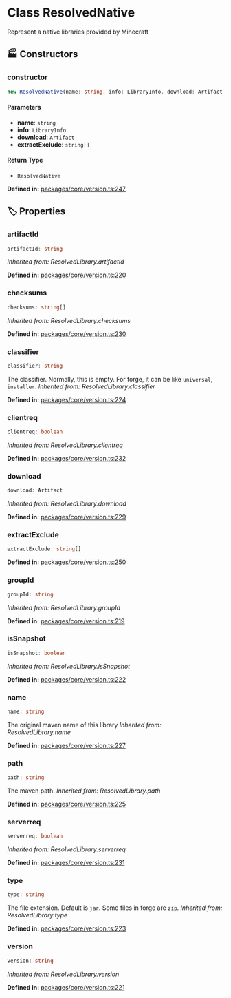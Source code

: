 # Class ResolvedNative

Represent a native libraries provided by Minecraft
## 🏭 Constructors

### constructor

```ts
new ResolvedNative(name: string, info: LibraryInfo, download: Artifact, extractExclude: string[]): ResolvedNative
```
#### Parameters

- **name**: `string`
- **info**: `LibraryInfo`
- **download**: `Artifact`
- **extractExclude**: `string[]`
#### Return Type

- `ResolvedNative`

<p style="font-size: 14px; color: var(--vp-c-text-2)">
<strong>Defined in:</strong> <a href="https://github.com/voxelum/minecraft-launcher-core-node/blob/master/packages/core/version.ts#L247" target="_blank" rel="noreferrer">packages/core/version.ts:247</a>
</p>


## 🏷️ Properties

### artifactId <Badge type="tip" text="readonly" />

```ts
artifactId: string
```
*Inherited from: ResolvedLibrary.artifactId*

<p style="font-size: 14px; color: var(--vp-c-text-2)">
<strong>Defined in:</strong> <a href="https://github.com/voxelum/minecraft-launcher-core-node/blob/master/packages/core/version.ts#L220" target="_blank" rel="noreferrer">packages/core/version.ts:220</a>
</p>


### checksums <Badge type="info" text="optional" /> <Badge type="tip" text="readonly" />

```ts
checksums: string[]
```
*Inherited from: ResolvedLibrary.checksums*

<p style="font-size: 14px; color: var(--vp-c-text-2)">
<strong>Defined in:</strong> <a href="https://github.com/voxelum/minecraft-launcher-core-node/blob/master/packages/core/version.ts#L230" target="_blank" rel="noreferrer">packages/core/version.ts:230</a>
</p>


### classifier <Badge type="tip" text="readonly" />

```ts
classifier: string
```
The classifier. Normally, this is empty. For forge, it can be like ``universal``, ``installer``.
*Inherited from: ResolvedLibrary.classifier*

<p style="font-size: 14px; color: var(--vp-c-text-2)">
<strong>Defined in:</strong> <a href="https://github.com/voxelum/minecraft-launcher-core-node/blob/master/packages/core/version.ts#L224" target="_blank" rel="noreferrer">packages/core/version.ts:224</a>
</p>


### clientreq <Badge type="info" text="optional" /> <Badge type="tip" text="readonly" />

```ts
clientreq: boolean
```
*Inherited from: ResolvedLibrary.clientreq*

<p style="font-size: 14px; color: var(--vp-c-text-2)">
<strong>Defined in:</strong> <a href="https://github.com/voxelum/minecraft-launcher-core-node/blob/master/packages/core/version.ts#L232" target="_blank" rel="noreferrer">packages/core/version.ts:232</a>
</p>


### download <Badge type="tip" text="readonly" />

```ts
download: Artifact
```
*Inherited from: ResolvedLibrary.download*

<p style="font-size: 14px; color: var(--vp-c-text-2)">
<strong>Defined in:</strong> <a href="https://github.com/voxelum/minecraft-launcher-core-node/blob/master/packages/core/version.ts#L229" target="_blank" rel="noreferrer">packages/core/version.ts:229</a>
</p>


### extractExclude <Badge type="info" text="optional" /> <Badge type="tip" text="readonly" />

```ts
extractExclude: string[]
```
<p style="font-size: 14px; color: var(--vp-c-text-2)">
<strong>Defined in:</strong> <a href="https://github.com/voxelum/minecraft-launcher-core-node/blob/master/packages/core/version.ts#L250" target="_blank" rel="noreferrer">packages/core/version.ts:250</a>
</p>


### groupId <Badge type="tip" text="readonly" />

```ts
groupId: string
```
*Inherited from: ResolvedLibrary.groupId*

<p style="font-size: 14px; color: var(--vp-c-text-2)">
<strong>Defined in:</strong> <a href="https://github.com/voxelum/minecraft-launcher-core-node/blob/master/packages/core/version.ts#L219" target="_blank" rel="noreferrer">packages/core/version.ts:219</a>
</p>


### isSnapshot <Badge type="tip" text="readonly" />

```ts
isSnapshot: boolean
```
*Inherited from: ResolvedLibrary.isSnapshot*

<p style="font-size: 14px; color: var(--vp-c-text-2)">
<strong>Defined in:</strong> <a href="https://github.com/voxelum/minecraft-launcher-core-node/blob/master/packages/core/version.ts#L222" target="_blank" rel="noreferrer">packages/core/version.ts:222</a>
</p>


### name <Badge type="tip" text="readonly" />

```ts
name: string
```
The original maven name of this library
*Inherited from: ResolvedLibrary.name*

<p style="font-size: 14px; color: var(--vp-c-text-2)">
<strong>Defined in:</strong> <a href="https://github.com/voxelum/minecraft-launcher-core-node/blob/master/packages/core/version.ts#L227" target="_blank" rel="noreferrer">packages/core/version.ts:227</a>
</p>


### path <Badge type="tip" text="readonly" />

```ts
path: string
```
The maven path.
*Inherited from: ResolvedLibrary.path*

<p style="font-size: 14px; color: var(--vp-c-text-2)">
<strong>Defined in:</strong> <a href="https://github.com/voxelum/minecraft-launcher-core-node/blob/master/packages/core/version.ts#L225" target="_blank" rel="noreferrer">packages/core/version.ts:225</a>
</p>


### serverreq <Badge type="info" text="optional" /> <Badge type="tip" text="readonly" />

```ts
serverreq: boolean
```
*Inherited from: ResolvedLibrary.serverreq*

<p style="font-size: 14px; color: var(--vp-c-text-2)">
<strong>Defined in:</strong> <a href="https://github.com/voxelum/minecraft-launcher-core-node/blob/master/packages/core/version.ts#L231" target="_blank" rel="noreferrer">packages/core/version.ts:231</a>
</p>


### type <Badge type="tip" text="readonly" />

```ts
type: string
```
The file extension. Default is ``jar``. Some files in forge are ``zip``.
*Inherited from: ResolvedLibrary.type*

<p style="font-size: 14px; color: var(--vp-c-text-2)">
<strong>Defined in:</strong> <a href="https://github.com/voxelum/minecraft-launcher-core-node/blob/master/packages/core/version.ts#L223" target="_blank" rel="noreferrer">packages/core/version.ts:223</a>
</p>


### version <Badge type="tip" text="readonly" />

```ts
version: string
```
*Inherited from: ResolvedLibrary.version*

<p style="font-size: 14px; color: var(--vp-c-text-2)">
<strong>Defined in:</strong> <a href="https://github.com/voxelum/minecraft-launcher-core-node/blob/master/packages/core/version.ts#L221" target="_blank" rel="noreferrer">packages/core/version.ts:221</a>
</p>


